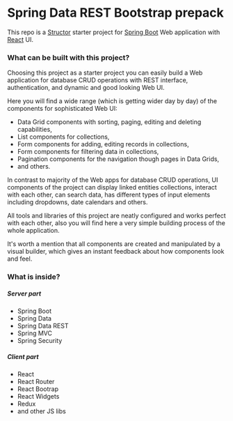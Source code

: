 # Spring Data REST Bootstrap prepack

This repo is a [Structor](https://github.com/ipselon/structor) starter project for [Spring Boot](http://projects.spring.io/spring-boot/) Web application with [React](https://facebook.github.io/react/) UI. 

### What can be built with this project?

Choosing this project as a starter project you can easily build a Web application for database CRUD operations with REST interface, authentication, and dynamic and good looking Web UI. 

Here you will find a wide range (which is getting wider day by day) of the components for sophisticated Web UI:
  * Data Grid components with sorting, paging, editing and deleting capabilities,
  * List components for collections,
  * Form components for adding, editing records in collections,
  * Form components for filtering data in collections,
  * Pagination components for the navigation though pages in Data Grids,
  * and others.

In contrast to majority of the Web apps for database CRUD operations, UI components of the project can display linked entities collections, interact with each other, can search data, has different types of input elements including dropdowns, date calendars and others.

All tools and libraries of this project are neatly configured and works perfect with each other, also you will find here a very simple building process of the whole application.

It's worth a mention that all components are created and manipulated by a visual builder, which gives an instant feedback about how components look and feel.

### What is inside?

##### Server part

* Spring Boot
* Spring Data
* Spring Data REST
* Spring MVC
* Spring Security

##### Client part

* React
* React Router
* React Bootrap
* React Widgets
* Redux
* and other JS libs



